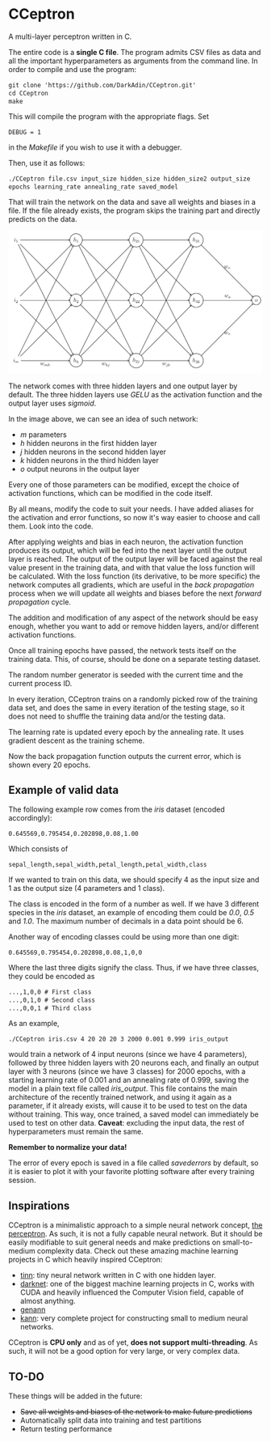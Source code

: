 # CCeptron

A multi-layer perceptron written in C.

The entire code is a **single C file**. The program admits CSV files as data and all the important hyperparameters as arguments from the command line. In order to compile and use the program:

```{language=bash}
git clone 'https://github.com/DarkAdin/CCeptron.git'
cd CCeptron
make
```
This will compile the program with the appropriate flags. Set
```{language=bash}
DEBUG = 1
```
in the *Makefile* if you wish to use it with a debugger.

Then, use it as follows:
```{language=bash}
./CCeptron file.csv input_size hidden_size hidden_size2 output_size epochs learning_rate annealing_rate saved_model
```

That will train the network on the data and save all weights and biases in a file. If the file already exists, the program skips the training part and directly predicts on the data.

![](neuralnetwork.png "Default neural network")

The network comes with three hidden layers and one output layer by default. The three hidden layers use *GELU* as the activation function and the output layer uses *sigmoid*.

In the image above, we can see an idea of such network:

* *m* parameters
* *h* hidden neurons in the first hidden layer
* *j* hidden neurons in the second hidden layer
* *k* hidden neurons in the third hidden layer
* *o* output neurons in the output layer

Every one of those parameters can be modified, except the choice of activation functions, which can be modified in the code itself.

By all means, modify the code to suit your needs. I have added aliases for the activation and error functions, so now it's way easier to choose and call them. Look into the code.

After applying weights and bias in each neuron, the activation function produces its output, which will be fed into the next layer until the output layer is reached. The output of the output layer will be faced against the real value present in the training data, and with that value the loss function will be calculated. With the loss function (its derivative, to be more specific) the network computes all gradients, which are useful in the *back propagation* process when we will update all weights and biases before the next *forward propagation* cycle.

The addition and modification of any aspect of the network should be easy enough, whether you want to add or remove hidden layers, and/or different activation functions.

Once all training epochs have passed, the network tests itself on the training data. This, of course, should be done on a separate testing dataset.

The random number generator is seeded with the current time and the current process ID.

In every iteration, CCeptron trains on a randomly picked row of the training data set, and does the same in every iteration of the testing stage, so it does not need to shuffle the training data and/or the testing data.

The learning rate is updated every epoch by the annealing rate. It uses gradient descent as the training scheme.

Now the back propagation function outputs the current error, which is shown every 20 epochs.

## Example of valid data

The following example row comes from the *iris* dataset (encoded accordingly):

```
0.645569,0.795454,0.202898,0.08,1.00
```

Which consists of

```
sepal_length,sepal_width,petal_length,petal_width,class
```

If we wanted to train on this data, we should specify 4 as the input size and 1 as the output size (4 parameters and 1 class).

The class is encoded in the form of a number as well. If we have 3 different species in the *iris* dataset, an example of encoding them could be *0.0*, *0.5* and *1.0*. The maximum number of decimals in a data point should be 6.

Another way of encoding classes could be using more than one digit:
```
0.645569,0.795454,0.202898,0.08,1,0,0
```
Where the last three digits signify the class. Thus, if we have three classes, they could be encoded as
```
...,1,0,0 # First class
...,0,1,0 # Second class
...,0,0,1 # Third class
```

As an example,

```
./CCeptron iris.csv 4 20 20 20 3 2000 0.001 0.999 iris_output
```

would train a network of 4 input neurons (since we have 4 parameters), followed by three hidden layers with 20 neurons each, and finally an output layer with 3 neurons (since we have 3 classes) for $2000$ epochs, with a starting learning rate of $0.001$ and an annealing rate of $0.999$, saving the model in a plain text file called *iris_output*. This file contains the main architecture of the recently trained network, and using it again as a parameter, if it already exists, will cause it to be used to test on the data without training. This way, once trained, a saved model can immediately be used to test on other data. **Caveat**: excluding the input data, the rest of hyperparameters must remain the same.

**Remember to normalize your data!**

The error of every epoch is saved in a file called _savederrors_ by default, so it is easier to plot it with your favorite plotting software after every training session.

## Inspirations

CCeptron is a minimalistic approach to a simple neural network concept, [the perceptron](https://en.wikipedia.org/wiki/Perceptron). As such, it is not a fully capable neural network. But it should be easily modifiable to suit general needs and make predictions on small-to-medium complexity data. Check out these amazing machine learning projects in C which heavily inspired CCeptron:

* [tinn](https://github.com/glouw/tinn): tiny neural network written in C with one hidden layer.
* [darknet](https://github.com/pjreddie/darknet): one of the biggest machine learning projects in C, works with CUDA and heavily influenced the Computer Vision field, capable of almost anything.
* [genann](https://github.com/codeplea/genann)
* [kann](https://github.com/attractivechaos/kann): very complete project for constructing small to medium neural networks.

CCeptron is **CPU only** and as of yet, **does not support multi-threading**. As such, it will not be a good option for very large, or very complex data.

## TO-DO

These things will be added in the future:

* ~~Save all weights and biases of the network to make future predictions~~
* Automatically split data into training and test partitions
* Return testing performance
